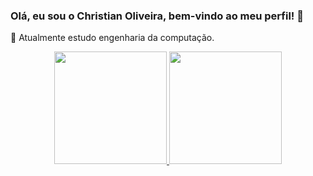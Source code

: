 ### Olá, eu sou o Christian Oliveira, bem-vindo ao meu perfil! 👋

🔭 Atualmente estudo engenharia da computação.


<div align="center">
  <a href="https://github.com/christianduhp">
  <img height="180em" src="https://github-readme-stats.vercel.app/api?username=christianduhp&show_icons=false&theme=dark&include_all_commits=true&count_private=true"/>
  <img height="180em" src="https://github-readme-stats.vercel.app/api/top-langs/?username=christianduhp&layout=compact&langs_count=7&theme=dark"/>
</div>
